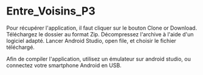 # Entre_Voisins_P3

Pour récupérer l'application, il faut cliquer sur le bouton Clone or Download. Téléchargez le dossier au format Zip.
Décompressez l'archive à l'aide d'un logiciel adapté. Lancer Android Studio, open file, et choisir le fichier téléchargé.

Afin de compiler l'application, utilisez un émulateur sur android studio, ou connectez votre smartphone Android en USB.
